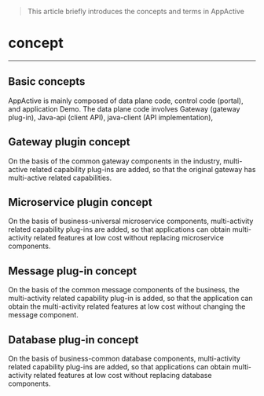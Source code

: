 > This article briefly introduces the concepts and terms in AppActive
# concept

-----

## Basic concepts
AppActive is mainly composed of data plane code, control code (portal), and application Demo. The data plane code involves Gateway (gateway plug-in), Java-api (client API), java-client (API implementation),

## Gateway plugin concept
On the basis of the common gateway components in the industry, multi-active related capability plug-ins are added, so that the original gateway has multi-active related capabilities.
## Microservice plugin concept
On the basis of business-universal microservice components, multi-activity related capability plug-ins are added, so that applications can obtain multi-activity related features at low cost without replacing microservice components.
## Message plug-in concept
On the basis of the common message components of the business, the multi-activity related capability plug-in is added, so that the application can obtain the multi-activity related features at low cost without changing the message component.
## Database plug-in concept
On the basis of business-common database components, multi-activity related capability plug-ins are added, so that applications can obtain multi-activity related features at low cost without replacing database components.